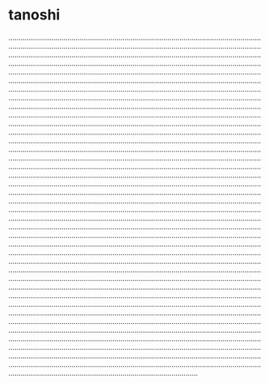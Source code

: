 # tanoshi

.................................................................................................................................................................................................................................................................................................................................................................................................................................................................................................................................................................................................................................................................................................................................................................................................................................................................................................................................................................................................................................................................................................................................................................................................................................................................................................................................................................................................................................................................................................................................................................................................................................................................................................................................................................................................................................................................................................................................................................................................................................................................................................................................................................................................................................................................................................................................................................................................................................................................................................................................................................................................................................................................................................................................................................................................................................................................................................................................................................................................................................................................................................................................................................................................................................................................................................................................................................................................................................................................................................................................................................................................................................................................................................................................................................................................................................................................................................................................................................................................................................................................................................................................................................................................................................................................................................................................................................................................................................................................................................................................................................................................................................................................................................................................................................................................................................................................................................................................................................................................................................................................................................................................